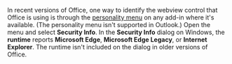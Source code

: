 In recent versions of Office, one way to identify the webview control that Office is using is through the [personality menu](../design/task-pane-add-ins.md#personality-menu) on any add-in where it's available. (The personality menu isn't supported in Outlook.) Open the menu and select **Security Info**. In the **Security Info** dialog on Windows, the **runtime** reports **Microsoft Edge**, **Microsoft Edge Legacy**, or **Internet Explorer**. The runtime isn't included on the dialog in older versions of Office. 
